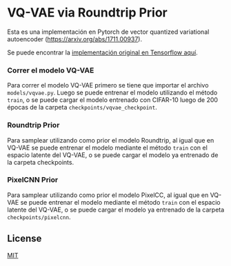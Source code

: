# VQ-VAE via Roundtrip Prior

Esta es una implementación en Pytorch de vector quantized variational autoencoder (https://arxiv.org/abs/1711.00937). 

Se puede encontrar la [implementación original en Tensorflow aquí](https://github.com/deepmind/sonnet/blob/master/sonnet/python/modules/nets/vqvae.py).

### Correr el modelo VQ-VAE

Para correr el modelo VQ-VAE primero se tiene que importar el archivo `models/vqvae.py`. Luego se puede entrenar el modelo utilizando el método `train`, o se puede cargar el modelo entrenado con CIFAR-10 luego de 200 épocas de la carpeta `checkpoints/vqvae_checkpoint`.

### Roundtrip Prior

Para samplear utilizando como prior el modelo Roundtrip, al igual que en VQ-VAE se puede entrenar el modelo mediante el método `train` con el espacio latente del VQ-VAE, o se puede cargar el modelo ya entrenado de la carpeta checkpoints.

### PixelCNN Prior
Para samplear utilizando como prior el modelo PixelCC, al igual que en VQ-VAE se puede entrenar el modelo mediante el método `train` con el espacio latente del VQ-VAE, o se puede cargar el modelo ya entrenado de la carpeta `checkpoints/pixelcnn`.

## License

[MIT](https://choosealicense.com/licenses/mit/)
